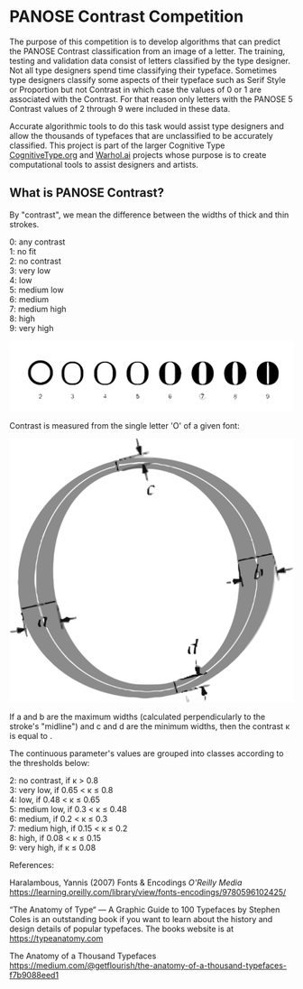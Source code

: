 # PANOSE Contrast Competition

The purpose of this competition is to develop algorithms that can predict the PANOSE Contrast classification from an image of a letter. The training, testing and validation data consist of letters classified by the type designer. Not all type designers spend time classifying their typeface. Sometimes type designers classify some aspects of their typeface such as Serif Style or Proportion but not Contrast in which case the values of 0 or 1 are associated with the Contrast.  For that reason only letters with the PANOSE 5 Contrast values of 2 through 9 were included in these data.  

Accurate algorithmic tools to do this task would assist type designers and allow the thousands of typefaces that are unclassified to be accurately classified.  This project is part of the larger Cognitive Type <a href="http://cognitivetype.org/">CognitiveType.org</a> and <a href='http://warhol.ai/'>Warhol.ai</a> projects whose purpose is to create computational tools to assist designers and artists.  


## What is PANOSE Contrast?

By "contrast", we mean the difference between the widths of thick and thin strokes.

0: any contrast  
1: no fit  
2: no contrast  
3: very low    
4: low   
5: medium low  
6: medium   
7: medium high   
8: high   
9: very high   

<img src='https://github.com/nikbearbrown/Kaggle/blob/main/Art/PANOSE_5_Contrast_A.png?raw=true' />


Contrast is measured from the single letter 'O' of a given font:    

<img src='https://github.com/nikbearbrown/Kaggle/blob/main/Art/PANOSE_5_Contrast_B.png?raw=true' />


If a and b are the maximum widths (calculated perpendicularly to the stroke's "midline") and c and d are the minimum widths, then the contrast κ is equal to .  


The continuous parameter's values are grouped into classes according to the thresholds below:

2: no contrast, if κ > 0.8    
3: very low, if 0.65 < κ ≤ 0.8   
4: low, if 0.48 < κ ≤ 0.65    
5: medium low, if 0.3 < κ ≤ 0.48   
6: medium, if 0.2 < κ ≤ 0.3     
7: medium high, if 0.15 < κ ≤ 0.2  
8: high, if 0.08 < κ ≤ 0.15   
9: very high, if κ ≤ 0.08  


References:

Haralambous, Yannis (2007) Fonts & Encodings _O'Reilly Media_ https://learning.oreilly.com/library/view/fonts-encodings/9780596102425/   


“The Anatomy of Type“ — A Graphic Guide to 100 Typefaces by Stephen Coles is an outstanding book if you want to learn about the history and design details of popular typefaces. The books website is at https://typeanatomy.com 

The Anatomy of a Thousand Typefaces https://medium.com/@getflourish/the-anatomy-of-a-thousand-typefaces-f7b9088eed1



